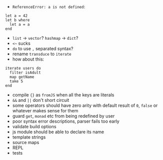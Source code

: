- `ReferenceError: a is not defined`:
```
let a = 42
let b where
  let a = a
end
```
- `list` -> `vector`? `hashmap` -> `dict`?
- `<~` sucks
- `do` to use `,` separated syntax?
- rename `transduce` to `iterate`
- how about this:
```
iterate users do
  filter isAdult
  map getName
  take 5
end
```
- compile `{}` as `fromJS` when all the keys are literals
- `&&` and `||` don't short circuit
- some operators should have zero arity with default result of `0`, `false` or whatever makes sense for them
- guard `get`, `monad` etc from being redefined by user
- poor syntax error descriptions, parser fails too early
- validate build options
- js module should be able to declare its name
- template strings
- source maps
- REPL
- tests
